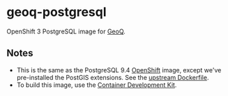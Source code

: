 # geoq-postgresql
OpenShift 3 PostgreSQL image for [GeoQ](https://github.com/jason-callaway/geoq).

## Notes
* This is the same as the PostgreSQL 9.4 [OpenShift](http://openshift.com) image, except we've pre-installed the PostGIS extensions. See the [upstream Dockerfile](https://github.com/sclorg/rhscl-dockerfiles/blob/master/rhel7.rh-postgresql94/Dockerfile).
* To build this image, use the [Container Development Kit](http://developers.redhat.com/products/cdk/overview/).
